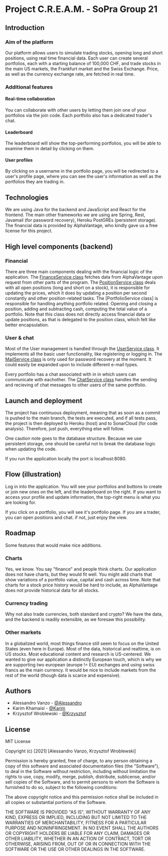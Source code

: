 # Project C.R.E.A.M. - SoPra Group 21

## Introduction

### Aim of the platform
Our platform allows users to simulate trading stocks, opening long and short positions, using real time financial data.
Each user can create several portfolios, each with a starting balance of 100,000 CHF, and trade stocks in the main
US markets, the Frankfurt market and the Swiss Exchange. Price, as well as the currency exchange rate, are fetched in
real time.

### Additional features

#### Real-time collaboration
You can collaborate with other users by letting them join one of your portfolios via the join code.
Each portfolio also has a dedicated trader's chat.

#### Leaderboard
The leaderboard will show the top-performing portfolios, you will be able to examine them in detail by clicking on them.

#### User profiles
By clicking on a username in the portfolio page, you will be redirected to a user's profile page, where you can see
the user's information as well as the portfolios they are trading in.

## Technologies

We are using Java for the backend and JavaScript and React for the frontend.
The main other frameworks we are using are Spring, Rest, Javamail (for password recovery),
Heroku PostGREs (persistent storage).
The financial data is provided by AlphaVantage, who kindly gave us a free license for this project.

## High level components (backend)

### Financial
There are three main components dealing with the financial logic of the application. The [FinanceService class](https://github.com/sopra-fs21-group-21/Server/blob/master/src/main/java/ch/uzh/ifi/hase/soprafs21/service/FinanceService.java)
fetches data from AlphaVantage upon request from other parts of the program.
The [PositionService class](https://github.com/sopra-fs21-group-21/Server/blob/master/src/main/java/ch/uzh/ifi/hase/soprafs21/service/PositionService.java)
deals with all open positions (long and short on a stock), it is responsible for updating the prices, which it does by
updating a position per second constantly and other position-related tasks.
The [PortfolioService class] is responsible for handling anything portfolio related. Opening and closing a position,
adding and subtracting cash, computing the total value of a portfolio. Note that this class does not directly access
financial data or update positions, as that is delegated to the position class, which felt like better encapsulation.

### User & chat

Most of the User management is handled through the [UserService class](https://github.com/sopra-fs21-group-21/Server/blob/master/src/main/java/ch/uzh/ifi/hase/soprafs21/service/UserService.java). It implements all the basic user functionality, like registering or logging in. 
The [MailService class](https://github.com/sopra-fs21-group-21/Server/blob/master/src/main/java/ch/uzh/ifi/hase/soprafs21/service/MailService.java) is only used for password recovery at the moment. It could easily be expanded upon to include different e-mail types.

Every portfolio has a chat associated with in in which users can communicate with eachother.
The [ChatService class](https://github.com/sopra-fs21-group-21/Server/blob/master/src/main/java/ch/uzh/ifi/hase/soprafs21/service/ChatService.java) handles the sending and recieving of chat messages to other users of the same portfolio.

## Launch and deployment

The project has continuous deployment, meaning that as soon as a commit is pushed to the main branch, the tests are
executed, and if all tests pass, the project is then deployed to Heroku (host) and to SonarCloud (for code analysis).
Therefore, just push, everything else will follow.

One caution note goes to the database structure. Because we use persistent storage, one should be careful not to break
the database logic when updating the code.

If you run the application locally the port is localhost:8080.

## Flow (illustration)

Log in into the application. You will see your portfolios and buttons to create or join new ones on the left, and the leaderboard
on the right. If you want to access your profile and update information, the top-right menu is what you are looking for.

If you click on a portfolio, you will see it's portfolio page. If you are a trader, you can open positions and chat.
if not, just enjoy the view.

## Roadmap

Some features that would make nice additions.

### Charts
Yes, we know. You say "finance" and people think charts. Our application does not have charts, but they would fit well.
You might add charts that show variations of a portfolio value, capital and cash across time.
Note that charts for a stock price history would be hard to include, as AlphaVantage does not provide historical data
for all stocks.

### Currency trading
Why not also trade currencies, both standard and crypto? We have the data, and the backend is readily extensible, as we
foresaw this possibility.

### Other markets
In a globalized world, most things finance still seem to focus on the United States (even here in Europe). Most of the data, historical and realtime,
is on US stocks. Most educational content and research is US-centered. We wanted to give our application a distinctly European touch,
which is why we are supporting two european (europe != EU) exchanges and using swiss francs as the main currency. It
would be nice to include markets from the rest of the world (though data is scarce and expensive).

## Authors

* Alessandro Vanzo - [@Alessandro](http://github.com/alessandrovanzo)
* Karim Khamaisi   - [@Karim](http://github.com/Karimkh31)
* Krzysztof Wroblewski   - [@Krzysztof](http://github.com/krwro)

## License

MIT License

Copyright (c) [2021] [Alessandro Vanzo, Krzysztof Wroblewski]

Permission is hereby granted, free of charge, to any person obtaining a copy
of this software and associated documentation files (the "Software"), to deal
in the Software without restriction, including without limitation the rights
to use, copy, modify, merge, publish, distribute, sublicense, and/or sell
copies of the Software, and to permit persons to whom the Software is
furnished to do so, subject to the following conditions:

The above copyright notice and this permission notice shall be included in all
copies or substantial portions of the Software.

THE SOFTWARE IS PROVIDED "AS IS", WITHOUT WARRANTY OF ANY KIND, EXPRESS OR
IMPLIED, INCLUDING BUT NOT LIMITED TO THE WARRANTIES OF MERCHANTABILITY,
FITNESS FOR A PARTICULAR PURPOSE AND NONINFRINGEMENT. IN NO EVENT SHALL THE
AUTHORS OR COPYRIGHT HOLDERS BE LIABLE FOR ANY CLAIM, DAMAGES OR OTHER
LIABILITY, WHETHER IN AN ACTION OF CONTRACT, TORT OR OTHERWISE, ARISING FROM,
OUT OF OR IN CONNECTION WITH THE SOFTWARE OR THE USE OR OTHER DEALINGS IN THE
SOFTWARE.
